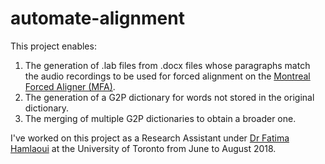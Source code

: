 # automate-alignment
This project enables:
1. The generation of .lab files from .docx files whose paragraphs match the audio recordings to be used for forced alignment on the [Montreal Forced Aligner (MFA)](https://montreal-forced-aligner.readthedocs.io/en/latest/index.html).
2. The generation of a G2P dictionary for words not stored in the original dictionary.
3. The merging of multiple G2P dictionaries to obtain a broader one.

I've worked on this project as a Research Assistant under [Dr Fatima Hamlaoui](https://www.french.utoronto.ca/people/directories/all-faculty/fatima-hamlaoui) at the University of Toronto from June to August 2018.
